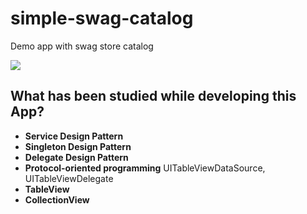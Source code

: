# simple-swag-catalog
Demo app with swag store catalog

![](swag.gif)

## What has been studied while developing this App?

* **Service Design Pattern**
* **Singleton Design Pattern**
* **Delegate Design Pattern** 
* **Protocol-oriented programming** UITableViewDataSource, UITableViewDelegate
* **TableView** 
* **CollectionView** 
